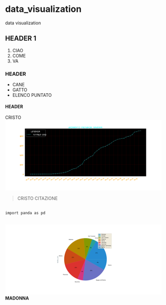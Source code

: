 # data_visualization
data visualization 
## HEADER 1
 1. CIAO
 2. COME
 3. VA
### HEADER
 * CANE
 * GATTO
 * ELENCO PUNTATO
#### HEADER
 CRISTO
![my_image_2](imagep.png)
 > CRISTO CITAZIONE
 
 
 ```
 
import panda as pd
 

```
 
 ![my_image](imagepie.png)
 **MADONNA**
 
